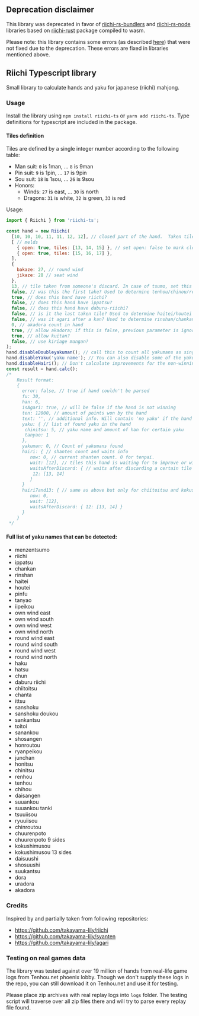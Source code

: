 ## Deprecation disclaimer

This library was deprecated in favor of [riichi-rs-bundlers](https://www.npmjs.com/package/riichi-rs-bundlers)
and [riichi-rs-node](https://www.npmjs.com/package/riichi-rs-node) libraries based on
[riichi-rust](https://github.com/MahjongPantheon/riichi-rust) package compiled to wasm.

Please note: this library contains some errors (as described [here](https://qiita.com/tomohxx/items/75b5f771285e1334c0a5))
that were not fixed due to the deprecation. These errors are fixed in libraries mentioned above.

## Riichi Typescript library

Small library to calculate hands and yaku for japanese (riichi) mahjong.

### Usage

Install the library using `npm install riichi-ts` or `yarn add riichi-ts`.
Type definitions for typescript are included in the package.

#### Tiles definition

Tiles are defined by a single integer number according to the following table:

- Man suit: `0` is 1man, ... `8` is 9man
- Pin suit: `9` is 1pin, ... `17` is 9pin
- Sou suit: `18` is 1sou, ... `26` is 9sou
- Honors:
  - Winds: `27` is east, ...  `30` is north
  - Dragons: `31` is white, `32` is green, `33` is red

Usage:

```javascript
import { Riichi } from 'riichi-ts';

const hand = new Riichi(
  [10, 10, 10, 11, 11, 12, 12], // closed part of the hand.  Taken tile from the wall should be the last here in case of tsumo.
  [ // melds
    { open: true, tiles: [13, 14, 15] }, // set open: false to mark closed kan (ankan)
    { open: true, tiles: [15, 16, 17] },
  ],
  { 
    bakaze: 27, // round wind
    jikaze: 28 // seat wind
  },
  13, // tile taken from someone's discard. In case of tsumo, set this to null. 
  false, // was this the first take? Used to determine tenhou/chinou/renhou
  true, // does this hand have riichi?
  false, // does this hand have ippatsu?
  false, // does this hand have daburu-riichi?
  false, // is it the last taken tile? Used to determine haitei/houtei
  false, // was it agari after a kan? Used to determine rinshan/chankan
  0, // akadora count in hand
  true, // allow akadora; if this is false, previous parameter is ignored
  true, // allow kuitan?
  false, // use kiriage mangan?
);
hand.disableDoubleyakuman(); // call this to count all yakumans as single
hand.disableYaku('yaku name'); // You can also disable some of the yaku
hand.disableHairi(); // Don't calculate improvements for the non-winning hand
const result = hand.calc();
/*
    Result format:
    {
      error: false, // true if hand couldn't be parsed
      fu: 30,
      han: 6,
      isAgari: true, // will be false if the hand is not winning
      ten: 12000, // amount of points won by the hand
      text: '', // additional info. Will contain 'no yaku' if the hand has no winning points 
      yaku: { // list of found yaku in the hand
       chinitsu: 5, // yaku name and amount of han for certain yaku
       tanyao: 1 
      },
      yakuman: 0, // Count of yakumans found
      hairi: { // shanten count and waits info
         now: 0, // current shanten count. 0 for tenpai.
         wait: [12], // tiles this hand is waiting for to improve or win
         waitsAfterDiscard: { // waits after discarding a certain tile
          12: [13, 14] 
         } 
      }
      hairi7and13: { // same as above but only for chiitoitsu and kokushimusou.
         now: 0,
         wait: [12],
         waitsAfterDiscard: { 12: [13, 14] }
      }
    }
 */
```

#### Full list of yaku names that can be detected:
- menzentsumo
- riichi
- ippatsu
- chankan
- rinshan
- haitei
- houtei
- pinfu
- tanyao
- iipeikou
- own wind east
- own wind south
- own wind west
- own wind north
- round wind east
- round wind south
- round wind west
- round wind north
- haku
- hatsu
- chun
- daburu riichi
- chiitoitsu
- chanta
- ittsu
- sanshoku
- sanshoku doukou
- sankantsu
- toitoi
- sanankou
- shosangen
- honroutou
- ryanpeikou
- junchan
- honitsu
- chinitsu
- renhou
- tenhou
- chihou
- daisangen
- suuankou
- suuankou tanki
- tsuuiisou
- ryuuiisou
- chinroutou
- chuurenpoto
- chuurenpoto 9 sides
- kokushimusou
- kokushimusou 13 sides
- daisuushi
- shosuushi
- suukantsu
- dora
- uradora
- akadora

### Credits

Inspired by and partially taken from following repositories:
- https://github.com/takayama-lily/riichi
- https://github.com/takayama-lily/syanten
- https://github.com/takayama-lily/agari

### Testing on real games data

The library was tested against over 19 million of hands from real-life game logs from Tenhou.net phoenix lobby. Though we don't supply these logs in the repo, you can still download it on Tenhou.net and use it for testing.

Please place zip archives with real replay logs into `logs` folder. The testing script will traverse over all zip files there and will try to parse every replay file found.
